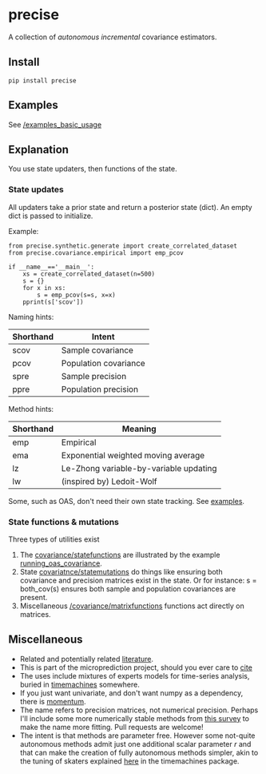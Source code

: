 # precise

A collection of *autonomous* *incremental* covariance estimators. 

## Install 

    pip install precise 
    
## Examples
See [/examples_basic_usage](https://github.com/microprediction/precise/tree/main/examples_basic_usage)

## Explanation
You use state updaters, then functions of the state. 

### State updates  
All updaters take a prior state and return a posterior state (dict). An empty dict is passed to initialize. 

Example: 

    from precise.synthetic.generate import create_correlated_dataset
    from precise.covariance.empirical import emp_pcov
 
    if __name__=='__main__':
        xs = create_correlated_dataset(n=500)
        s = {}
        for x in xs:
            s = emp_pcov(s=s, x=x)
        pprint(s['scov'])
     
Naming hints: 

| Shorthand | Intent                |
|-----------|-----------------------|
| scov      | Sample covariance     |
| pcov      | Population covariance |
| spre      | Sample precision      |
| ppre      | Population precision  |
     
     
Method hints: 

| Shorthand | Meaning               |
|-----------|-----------------------|
| emp       | Empirical     |
| ema      | Exponential weighted moving average |
| lz      | Le-Zhong variable-by-variable updating |
| lw      | (inspired by) Ledoit-Wolf              |

Some, such as OAS, don't need their own state tracking. See [examples](https://github.com/microprediction/precise/blob/main/examples_basic_usage/running_oas_covariance.py). 
     
### State functions & mutations
Three types of utilities exist

   1. The [covariance/statefunctions](https://github.com/microprediction/precise/blob/main/precise/covariance/statefunctions.py) are illustrated by the example [running_oas_covariance](https://github.com/microprediction/precise/blob/main/examples_basic_usage/running_oas_covariance.py). 
   2. State [covariatnce/statemutations](https://github.com/microprediction/precise/blob/main/precise/covariance/statemutations.py) do things like ensuring both covariance and precision matrices exist in the state. Or for instance:  s = both_cov(s) ensures both sample and population covariances are present. 
   3. Miscellaneous [/covariance/matrixfunctions](https://github.com/microprediction/precise/blob/main/precise/covariance/util.py) functions act directly on matrices. 
     

## Miscellaneous 

 - Related and potentially related [literature](https://github.com/microprediction/precise/blob/main/LITERATURE.md). 
 - This is part of the microprediction project, should you ever care to [cite](https://github.com/microprediction/microprediction/blob/master/CITE.md)
 - The uses include mixtures of experts models for time-series analysis, buried in [timemachines](https://github.com/microprediction/timemachines/tree/main/timemachines/skatertools) somewhere. 
 - If you just want univariate, and don't want numpy as a dependency, there is [momentum](https://github.com/microprediction/momentum). 
 - The name refers to precision matrices, not numerical precision. Perhaps I'll include some more numerically stable methods from [this survey](https://dbs.ifi.uni-heidelberg.de/files/Team/eschubert/publications/SSDBM18-covariance-authorcopy.pdf) to make the name more fitting. Pull requests are welcome!
 - The intent is that methods are parameter free. However some not-quite autonomous methods admit just one additional scalar parameter *r* and that can make the creation of fully autonomous methods simpler, akin to the tuning of skaters explained [here](https://github.com/microprediction/timemachines/tree/main/timemachines/skatertools/tuning) in the timemachines package.   

